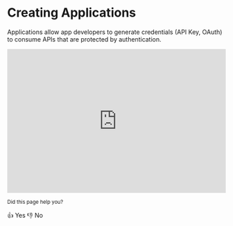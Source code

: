 # Creating Applications

Applications allow app developers to generate credentials (API Key, OAuth) to consume APIs that are protected by authentication.

<div 
  style="
  position: relative;
  box-sizing: content-box;
  max-height: 80vh;
  max-height: 80svh;
  width: 100%;
  aspect-ratio: 2;
  padding: 40px 0 40px 0;">
  <iframe 
    src="https://app.supademo.com/embed/cm3i6qzz8006w618vop9jls9e?embed_v=2"
    loading="lazy"
    title="APEX TechBiz"
    allow="clipboard-write"
    frameborder="0"
    webkitallowfullscreen="true"
    mozallowfullscreen="true"
    allowfullscreen
    style="
      position: absolute;
      top: 0;
      left: 0;
      width: 100%;
      height: 100%;">
  </iframe>
</div>

<small class="feedback">Did this page help you?</small>
<div>
  <a class="feedback">👍 Yes</a>
  <a class="feedback">👎 No</a>
</div>
